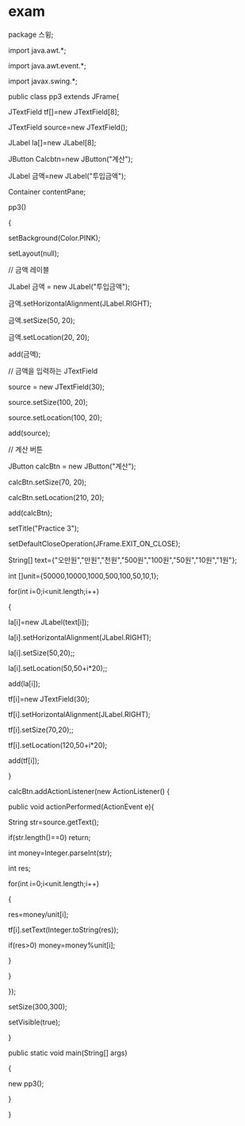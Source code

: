 # exam
package 스윙;

import java.awt.*;

import java.awt.event.*;

import javax.swing.*;

public class pp3  extends JFrame{

JTextField tf[]=new JTextField[8];

JTextField source=new JTextField();

JLabel la[]=new JLabel[8];

JButton Calcbtn=new JButton("계산");

JLabel 금액=new JLabel("투입금액");



Container contentPane;





pp3()



{



setBackground(Color.PINK);



setLayout(null);





// 금액 레이블



JLabel 금액 = new JLabel("투입금액");



금액.setHorizontalAlignment(JLabel.RIGHT);



금액.setSize(50, 20);



금액.setLocation(20, 20);



add(금액);





// 금액을 입력하는 JTextField



source = new JTextField(30);



source.setSize(100, 20);



source.setLocation(100, 20);



add(source);





// 계산 버튼



JButton calcBtn = new JButton("계산");



calcBtn.setSize(70, 20);



calcBtn.setLocation(210, 20);



add(calcBtn);







setTitle("Practice 3");



setDefaultCloseOperation(JFrame.EXIT_ON_CLOSE);



String[] text={"오만원","만원","천원","500원","100원","50원","10원","1원"};



int []unit={50000,10000,1000,500,100,50,10,1};



for(int i=0;i<unit.length;i++)



{



la[i]=new JLabel(text[i]);



la[i].setHorizontalAlignment(JLabel.RIGHT);



la[i].setSize(50,20);;



la[i].setLocation(50,50+i*20);;



add(la[i]);



tf[i]=new JTextField(30);



tf[i].setHorizontalAlignment(JLabel.RIGHT);



tf[i].setSize(70,20);;



tf[i].setLocation(120,50+i*20);



add(tf[i]);



}





calcBtn.addActionListener(new ActionListener() {



public void actionPerformed(ActionEvent e){



String str=source.getText();



if(str.length()==0) return;



int money=Integer.parseInt(str);



int res;



for(int i=0;i<unit.length;i++)



{



res=money/unit[i];



tf[i].setText(Integer.toString(res));



if(res>0) money=money%unit[i];



}



}







});



setSize(300,300);



setVisible(true);



}



public static void main(String[] args)



{



new pp3();



}



}
